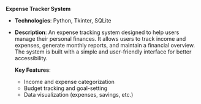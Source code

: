 **Expense Tracker System**
- **Technologies**: Python, Tkinter, SQLite
- **Description**: 
  An expense tracking system designed to help users manage their personal finances. It allows users to track income and expenses, generate monthly reports, and maintain a financial overview.
  The system is built with a simple and user-friendly interface for better accessibility.

  **Key Features**:
  - Income and expense categorization
  - Budget tracking and goal-setting
  - Data visualization (expenses, savings, etc.)
    
